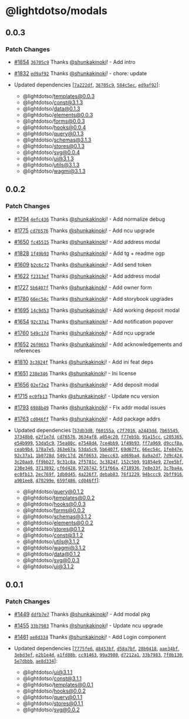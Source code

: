 # @lightdotso/modals

## 0.0.3

### Patch Changes

- [#1854](https://github.com/LightDotSo/LightDotSo/pull/1854) [`36705c9`](https://github.com/LightDotSo/LightDotSo/commit/36705c90dc5fbbb8180221eb7c08f1c844714bff) Thanks [@shunkakinoki](https://github.com/shunkakinoki)! - Add intro

- [#1832](https://github.com/LightDotSo/LightDotSo/pull/1832) [`ed9af92`](https://github.com/LightDotSo/LightDotSo/commit/ed9af920be0b94d81cf3c7abe753e1fc8144e3fc) Thanks [@shunkakinoki](https://github.com/shunkakinoki)! - chore: update

- Updated dependencies [[`7a222df`](https://github.com/LightDotSo/LightDotSo/commit/7a222dfaf7d68c187e89220e335c33799cbc4749), [`36705c9`](https://github.com/LightDotSo/LightDotSo/commit/36705c90dc5fbbb8180221eb7c08f1c844714bff), [`584c5ec`](https://github.com/LightDotSo/LightDotSo/commit/584c5ec03bac1198519408b8e9c08f321b326a68), [`ed9af92`](https://github.com/LightDotSo/LightDotSo/commit/ed9af920be0b94d81cf3c7abe753e1fc8144e3fc)]:
  - @lightdotso/templates@0.0.3
  - @lightdotso/const@3.1.3
  - @lightdotso/data@0.1.3
  - @lightdotso/elements@0.0.3
  - @lightdotso/forms@0.0.3
  - @lightdotso/hooks@0.0.4
  - @lightdotso/query@0.1.3
  - @lightdotso/schemas@3.1.3
  - @lightdotso/stores@0.1.3
  - @lightdotso/svg@0.0.4
  - @lightdotso/ui@3.1.3
  - @lightdotso/utils@3.1.3
  - @lightdotso/wagmi@3.1.3

## 0.0.2

### Patch Changes

- [#1794](https://github.com/LightDotSo/LightDotSo/pull/1794) [`4efc436`](https://github.com/LightDotSo/LightDotSo/commit/4efc436ff4ee80fa2cb843945fc45ef9dfc7c221) Thanks [@shunkakinoki](https://github.com/shunkakinoki)! - Add normalize debug

- [#1775](https://github.com/LightDotSo/LightDotSo/pull/1775) [`cd76576`](https://github.com/LightDotSo/LightDotSo/commit/cd765766ac828c75dd8ad1a068a07b859009c085) Thanks [@shunkakinoki](https://github.com/shunkakinoki)! - Add ncu upgrade

- [#1650](https://github.com/LightDotSo/LightDotSo/pull/1650) [`fc45515`](https://github.com/LightDotSo/LightDotSo/commit/fc455155848f8065fb4c190df13163afae482be5) Thanks [@shunkakinoki](https://github.com/shunkakinoki)! - Add address modal

- [#1828](https://github.com/LightDotSo/LightDotSo/pull/1828) [`1f49b93`](https://github.com/LightDotSo/LightDotSo/commit/1f49b939979776205ad1644a4b1ae6e2501a4ed2) Thanks [@shunkakinoki](https://github.com/shunkakinoki)! - Add tg + readme ogp

- [#1609](https://github.com/LightDotSo/LightDotSo/pull/1609) [`b2c6c72`](https://github.com/LightDotSo/LightDotSo/commit/b2c6c7276def8b6068780936625fe2d1147413ff) Thanks [@shunkakinoki](https://github.com/shunkakinoki)! - Add send token

- [#1622](https://github.com/LightDotSo/LightDotSo/pull/1622) [`f2313ef`](https://github.com/LightDotSo/LightDotSo/commit/f2313ef610b96a9a95bb0ec4b9dc15a33e8e67ed) Thanks [@shunkakinoki](https://github.com/shunkakinoki)! - Add address modal

- [#1727](https://github.com/LightDotSo/LightDotSo/pull/1727) [`5b6407f`](https://github.com/LightDotSo/LightDotSo/commit/5b6407f21716f7118c0518139207b94ba7f6f794) Thanks [@shunkakinoki](https://github.com/shunkakinoki)! - Add owner form

- [#1780](https://github.com/LightDotSo/LightDotSo/pull/1780) [`66ec54c`](https://github.com/LightDotSo/LightDotSo/commit/66ec54cf719720468891d7944bfebf5857829504) Thanks [@shunkakinoki](https://github.com/shunkakinoki)! - Add storybook upgrades

- [#1695](https://github.com/LightDotSo/LightDotSo/pull/1695) [`14c9d53`](https://github.com/LightDotSo/LightDotSo/commit/14c9d53eef367ddee96b9faa35c52f8db4ee1f05) Thanks [@shunkakinoki](https://github.com/shunkakinoki)! - Add working deposit modal

- [#1654](https://github.com/LightDotSo/LightDotSo/pull/1654) [`92c37a1`](https://github.com/LightDotSo/LightDotSo/commit/92c37a1de7e71978da1f2a3795a556eea18f3d36) Thanks [@shunkakinoki](https://github.com/shunkakinoki)! - Add notification popover

- [#1760](https://github.com/LightDotSo/LightDotSo/pull/1760) [`549c17d`](https://github.com/LightDotSo/LightDotSo/commit/549c17d6db7f3eed9b20fe449823d786fe5d7cb5) Thanks [@shunkakinoki](https://github.com/shunkakinoki)! - Add ncu upgrade

- [#1652](https://github.com/LightDotSo/LightDotSo/pull/1652) [`26f0653`](https://github.com/LightDotSo/LightDotSo/commit/26f06531a111fd8746fcb25d1a73211a418289cd) Thanks [@shunkakinoki](https://github.com/shunkakinoki)! - Add acknowledgements and references

- [#1810](https://github.com/LightDotSo/LightDotSo/pull/1810) [`3c3824f`](https://github.com/LightDotSo/LightDotSo/commit/3c3824f90c790785ea81aa525dd8691257505567) Thanks [@shunkakinoki](https://github.com/shunkakinoki)! - Add ini feat deps

- [#1651](https://github.com/LightDotSo/LightDotSo/pull/1651) [`238e346`](https://github.com/LightDotSo/LightDotSo/commit/238e34694988a0af454efb049acafc4a40575f56) Thanks [@shunkakinoki](https://github.com/shunkakinoki)! - Ini license

- [#1656](https://github.com/LightDotSo/LightDotSo/pull/1656) [`02ef2e2`](https://github.com/LightDotSo/LightDotSo/commit/02ef2e226f7e8bdfbcf5139fe7295168115568ee) Thanks [@shunkakinoki](https://github.com/shunkakinoki)! - Add deposit modal

- [#1715](https://github.com/LightDotSo/LightDotSo/pull/1715) [`ec0fb13`](https://github.com/LightDotSo/LightDotSo/commit/ec0fb131eb9bf0907e3f53e75f0e20115eb1b692) Thanks [@shunkakinoki](https://github.com/shunkakinoki)! - Update ncu version

- [#1793](https://github.com/LightDotSo/LightDotSo/pull/1793) [`6988b49`](https://github.com/LightDotSo/LightDotSo/commit/6988b49ca222f907d6b0908236dc10ebf9b07364) Thanks [@shunkakinoki](https://github.com/shunkakinoki)! - Fix addr modal issues

- [#1763](https://github.com/LightDotSo/LightDotSo/pull/1763) [`cd046ff`](https://github.com/LightDotSo/LightDotSo/commit/cd046ffd92d97cf47354ed99435d00d0291668e8) Thanks [@shunkakinoki](https://github.com/shunkakinoki)! - Add package addrs

- Updated dependencies [[`57db3d8`](https://github.com/LightDotSo/LightDotSo/commit/57db3d863209dbec8ae0624b2f0b61e92a0b5793), [`f60155a`](https://github.com/LightDotSo/LightDotSo/commit/f60155ab694808a82fea0a03b92b7ff28582385a), [`c7f7016`](https://github.com/LightDotSo/LightDotSo/commit/c7f7016afc9c4eaa13f080f7200ba497369875fc), [`a2443dd`](https://github.com/LightDotSo/LightDotSo/commit/a2443dd24e013ae6ef0f2e2f88e660b5f3476708), [`7b65545`](https://github.com/LightDotSo/LightDotSo/commit/7b655454373c7e69cdbb4721e052d5bdc559292c), [`37348b0`](https://github.com/LightDotSo/LightDotSo/commit/37348b0dea4bd6160b11088ca7437177e7617af3), [`e2f1e7d`](https://github.com/LightDotSo/LightDotSo/commit/e2f1e7d69149430b1e25fb45fb609d835817812e), [`cd76576`](https://github.com/LightDotSo/LightDotSo/commit/cd765766ac828c75dd8ad1a068a07b859009c085), [`3634af8`](https://github.com/LightDotSo/LightDotSo/commit/3634af8ccae4ed7c5957ff22959e48d69b75f774), [`a054c20`](https://github.com/LightDotSo/LightDotSo/commit/a054c20943da59fd4fb6e196c188e85fb08014f5), [`f77eb5b`](https://github.com/LightDotSo/LightDotSo/commit/f77eb5bdcc7465b504b5b11fc18018a7d6947823), [`91a15cc`](https://github.com/LightDotSo/LightDotSo/commit/91a15cc50f4adbbf3f463b4b571f533ede803454), [`c205365`](https://github.com/LightDotSo/LightDotSo/commit/c20536573c633dc0dc292c2e77413dd99b1cbe4e), [`e54b999`](https://github.com/LightDotSo/LightDotSo/commit/e54b999f16519d5f3b4db10aa934ee9142c1f5f9), [`53da5c9`](https://github.com/LightDotSo/LightDotSo/commit/53da5c96f0a858500bbdc89bd6327a7eb5089e6c), [`75ea80c`](https://github.com/LightDotSo/LightDotSo/commit/75ea80c9c348598e512598dd0f2d2c950e7798f6), [`e7548d4`](https://github.com/LightDotSo/LightDotSo/commit/e7548d412d5e95ca692d1c2ab197f69401702fc5), [`7ce4bb9`](https://github.com/LightDotSo/LightDotSo/commit/7ce4bb93bad7fd8dcdbb2c7379ed2123b094fc70), [`1f49b93`](https://github.com/LightDotSo/LightDotSo/commit/1f49b939979776205ad1644a4b1ae6e2501a4ed2), [`ff7a969`](https://github.com/LightDotSo/LightDotSo/commit/ff7a9695e18a5310e4490f26b06b2eba3f66f5f7), [`d9ccf8a`](https://github.com/LightDotSo/LightDotSo/commit/d9ccf8a4a97c46bfd4f8bb0d2693017a30948718), [`ceab9b4`](https://github.com/LightDotSo/LightDotSo/commit/ceab9b4daed726c11d7b717a0f7660260ee83ca7), [`178a7e5`](https://github.com/LightDotSo/LightDotSo/commit/178a7e50e3059be679ae5e262def126e10a03c8a), [`363e67a`](https://github.com/LightDotSo/LightDotSo/commit/363e67aad45765e4731172846a1d3619df6794de), [`53da5c9`](https://github.com/LightDotSo/LightDotSo/commit/53da5c96f0a858500bbdc89bd6327a7eb5089e6c), [`5b6407f`](https://github.com/LightDotSo/LightDotSo/commit/5b6407f21716f7118c0518139207b94ba7f6f794), [`69d67fc`](https://github.com/LightDotSo/LightDotSo/commit/69d67fc074180d2adb7da6ca8583589f1a425fc4), [`66ec54c`](https://github.com/LightDotSo/LightDotSo/commit/66ec54cf719720468891d7944bfebf5857829504), [`1fe847e`](https://github.com/LightDotSo/LightDotSo/commit/1fe847ea3bc5d554e80093325ea9cad628e9814b), [`92c37a1`](https://github.com/LightDotSo/LightDotSo/commit/92c37a1de7e71978da1f2a3795a556eea18f3d36), [`1b0728d`](https://github.com/LightDotSo/LightDotSo/commit/1b0728d81bf74948610a182dc12be8e5aec6549d), [`549c17d`](https://github.com/LightDotSo/LightDotSo/commit/549c17d6db7f3eed9b20fe449823d786fe5d7cb5), [`26f0653`](https://github.com/LightDotSo/LightDotSo/commit/26f06531a111fd8746fcb25d1a73211a418289cd), [`2becc63`](https://github.com/LightDotSo/LightDotSo/commit/2becc6388d9db500eb08da08b3671691c894347b), [`ad69ba4`](https://github.com/LightDotSo/LightDotSo/commit/ad69ba490fba73acb10db5e1d201a67c8ce73f41), [`8a9a2d7`](https://github.com/LightDotSo/LightDotSo/commit/8a9a2d722d8bd4e5a48f9764eb6798c245b224e6), [`7d9c424`](https://github.com/LightDotSo/LightDotSo/commit/7d9c424808fe383e31e7500ab36faf90cf8fc9c2), [`3c20aa9`](https://github.com/LightDotSo/LightDotSo/commit/3c20aa9ca4252e738b41a393d2a21791e8fe720e), [`ff9bb27`](https://github.com/LightDotSo/LightDotSo/commit/ff9bb272b8bec12d33639fdec39e3222b5318f9d), [`9c31c8a`](https://github.com/LightDotSo/LightDotSo/commit/9c31c8ad3c73ba30f7e22d2a6e52e5be486f70f1), [`2f5781c`](https://github.com/LightDotSo/LightDotSo/commit/2f5781cc87aaa678ed6d53e254e4d867b21ffa4f), [`3c3824f`](https://github.com/LightDotSo/LightDotSo/commit/3c3824f90c790785ea81aa525dd8691257505567), [`152c5b9`](https://github.com/LightDotSo/LightDotSo/commit/152c5b97495c0619db477f1ad88c20f4d62fdbfb), [`91854e9`](https://github.com/LightDotSo/LightDotSo/commit/91854e9f4d43e12fd82d9cdd37e4686ab6b1de81), [`27ee5bf`](https://github.com/LightDotSo/LightDotSo/commit/27ee5bf597d088b01048712264dedfe6c3134263), [`238e346`](https://github.com/LightDotSo/LightDotSo/commit/238e34694988a0af454efb049acafc4a40575f56), [`3713892`](https://github.com/LightDotSo/LightDotSo/commit/3713892a029757d20fe5cbf6d26b9e0e3c7cd9fb), [`cf6d428`](https://github.com/LightDotSo/LightDotSo/commit/cf6d428cd4bf7cebb881be5e34f0e257271b18de), [`9728742`](https://github.com/LightDotSo/LightDotSo/commit/9728742e8b7c1afc6d5207d970b4e730ec6ccb6f), [`5f1f66a`](https://github.com/LightDotSo/LightDotSo/commit/5f1f66a3cc924c5fcf1bbb8e1f1672409830dd2e), [`4718936`](https://github.com/LightDotSo/LightDotSo/commit/471893669fd5933a584aec0e3d59b60514504dbc), [`7e8e33f`](https://github.com/LightDotSo/LightDotSo/commit/7e8e33fd2f4d7d41b52b78cc9a05a383574290f2), [`3c7ba4a`](https://github.com/LightDotSo/LightDotSo/commit/3c7ba4a0f137852cd258a5bfdbf7bd9091f70b7f), [`ec0fb13`](https://github.com/LightDotSo/LightDotSo/commit/ec0fb131eb9bf0907e3f53e75f0e20115eb1b692), [`2ec769f`](https://github.com/LightDotSo/LightDotSo/commit/2ec769f0449b2986df898d69599d794589ff2037), [`1db0d45`](https://github.com/LightDotSo/LightDotSo/commit/1db0d45669613b27182a20ec50333880dadb7d1a), [`4a226f7`](https://github.com/LightDotSo/LightDotSo/commit/4a226f7e666486f409fd82af6c8fec611d5297f4), [`debab83`](https://github.com/LightDotSo/LightDotSo/commit/debab83ef35108289461e64e9a65ce5766d9cfd0), [`76f1229`](https://github.com/LightDotSo/LightDotSo/commit/76f12290bb8d0d475b2525e4621ff0fcf97be372), [`94bccc9`](https://github.com/LightDotSo/LightDotSo/commit/94bccc943832801c7d9b7fa0a84b4b2dfd0c9fe3), [`2bff916`](https://github.com/LightDotSo/LightDotSo/commit/2bff9161003fa526078131e1cdffd10873d1328b), [`a901ee8`](https://github.com/LightDotSo/LightDotSo/commit/a901ee82975a8c91ef15c8baacda9f2ea1c12201), [`470299e`](https://github.com/LightDotSo/LightDotSo/commit/470299e19097596b892043034fdd075479054244), [`659f486`](https://github.com/LightDotSo/LightDotSo/commit/659f4864a5ebc62af06c6b1acb944d90d4090be6), [`cd046ff`](https://github.com/LightDotSo/LightDotSo/commit/cd046ffd92d97cf47354ed99435d00d0291668e8)]:
  - @lightdotso/query@0.1.2
  - @lightdotso/templates@0.0.2
  - @lightdotso/hooks@0.0.3
  - @lightdotso/forms@0.0.2
  - @lightdotso/schemas@3.1.2
  - @lightdotso/elements@0.0.2
  - @lightdotso/stores@0.1.2
  - @lightdotso/const@3.1.2
  - @lightdotso/utils@3.1.2
  - @lightdotso/wagmi@3.1.2
  - @lightdotso/data@0.1.2
  - @lightdotso/svg@0.0.3
  - @lightdotso/ui@3.1.2

## 0.0.1

### Patch Changes

- [#1449](https://github.com/LightDotSo/LightDotSo/pull/1449) [`ddfb7e7`](https://github.com/LightDotSo/LightDotSo/commit/ddfb7e7def47cd5cdc6cf0f13ee379718d6452d7) Thanks [@shunkakinoki](https://github.com/shunkakinoki)! - Add modal pkg

- [#1455](https://github.com/LightDotSo/LightDotSo/pull/1455) [`33b7983`](https://github.com/LightDotSo/LightDotSo/commit/33b79832712965b6d95674239a2e78f95938a2f4) Thanks [@shunkakinoki](https://github.com/shunkakinoki)! - Update ncu upgrade

- [#1461](https://github.com/LightDotSo/LightDotSo/pull/1461) [`ae8d334`](https://github.com/LightDotSo/LightDotSo/commit/ae8d3348491ac6f1b264a5ed7b2febb3c1aff2f6) Thanks [@shunkakinoki](https://github.com/shunkakinoki)! - Add Login component

- Updated dependencies [[`7775fe6`](https://github.com/LightDotSo/LightDotSo/commit/7775fe6dc64589adbb8aff0bfccd91ce15576d5b), [`48453bf`](https://github.com/LightDotSo/LightDotSo/commit/48453bfaf66de41a8dee355e8e56c2c1f334c32a), [`d58a7bf`](https://github.com/LightDotSo/LightDotSo/commit/d58a7bf6f9df0cff91e2260bc7c517ac2a5b6817), [`28b0418`](https://github.com/LightDotSo/LightDotSo/commit/28b0418cd7ef20b4c32566ec6275afb9970033aa), [`aae34bf`](https://github.com/LightDotSo/LightDotSo/commit/aae34bfc21e074fe5745b77e5c9284e33d11b204), [`3ebd3ef`](https://github.com/LightDotSo/LightDotSo/commit/3ebd3eff715e6ff51549d0de4c1eb76a90d99cad), [`e2b1e4d`](https://github.com/LightDotSo/LightDotSo/commit/e2b1e4d759fafb1b480e3667de4dc95b0865ce2a), [`a1fd80b`](https://github.com/LightDotSo/LightDotSo/commit/a1fd80b180af6d49b523faabd138422b2a91674c), [`cc91463`](https://github.com/LightDotSo/LightDotSo/commit/cc91463b8e6e962436a643c48363fde692ecdae5), [`99a3980`](https://github.com/LightDotSo/LightDotSo/commit/99a3980f9252759293fb549461221380b84ad209), [`d7212a1`](https://github.com/LightDotSo/LightDotSo/commit/d7212a15fac33330f3e984d5f6fcf4469f7b8158), [`33b7983`](https://github.com/LightDotSo/LightDotSo/commit/33b79832712965b6d95674239a2e78f95938a2f4), [`7f0b130`](https://github.com/LightDotSo/LightDotSo/commit/7f0b1307b106c6b60b6817bf24423b94f9ae16b3), [`5e7dbbb`](https://github.com/LightDotSo/LightDotSo/commit/5e7dbbb74158b4c3885819d673ce7dcb5c5ad706), [`ae8d334`](https://github.com/LightDotSo/LightDotSo/commit/ae8d3348491ac6f1b264a5ed7b2febb3c1aff2f6)]:
  - @lightdotso/ui@3.1.1
  - @lightdotso/const@3.1.1
  - @lightdotso/templates@0.0.1
  - @lightdotso/hooks@0.0.2
  - @lightdotso/query@0.1.1
  - @lightdotso/stores@0.1.1
  - @lightdotso/svg@0.0.2
